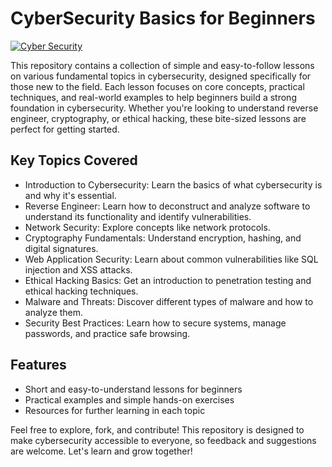 # CyberSecurity Basics for Beginners

<a href='https://www.freepik.com/free-vector/cyber-security-shield_357319668.htm#fromView=search&page=1&position=47&uuid=cf88c7c8-d942-49d9-9571-2466446fe54d' target="_blank"><img alt='Cyber Security' src='https://img.shields.io/badge/Cyber_Security-100000?style=for-the-badge&logo=Cyber Security&logoColor=B60000&labelColor=FFA200&color=FFA200'/></a>

This repository contains a collection of simple and easy-to-follow lessons on various fundamental topics in cybersecurity, designed specifically for those new to the field. Each lesson focuses on core concepts, practical techniques, and real-world examples to help beginners build a strong foundation in cybersecurity. Whether you're looking to understand reverse engineer, cryptography, or ethical hacking, these bite-sized lessons are perfect for getting started.


## Key Topics Covered

+ Introduction to Cybersecurity: Learn the basics of what cybersecurity is and why it's essential.
+ Reverse Engineer: Learn how to deconstruct and analyze software to understand its functionality and identify vulnerabilities.
+ Network Security: Explore concepts like network protocols.
+ Cryptography Fundamentals: Understand encryption, hashing, and digital signatures.
+ Web Application Security: Learn about common vulnerabilities like SQL injection and XSS attacks.
+ Ethical Hacking Basics: Get an introduction to penetration testing and ethical hacking techniques.
+ Malware and Threats: Discover different types of malware and how to analyze them.
+ Security Best Practices: Learn how to secure systems, manage passwords, and practice safe browsing.

## Features

- Short and easy-to-understand lessons for beginners
- Practical examples and simple hands-on exercises
- Resources for further learning in each topic

Feel free to explore, fork, and contribute! This repository is designed to make cybersecurity accessible to everyone, so feedback and suggestions are welcome. Let's learn and grow together!

